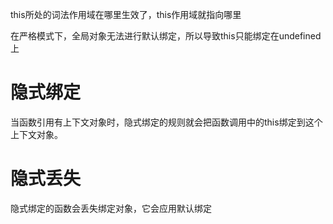   this所处的词法作用域在哪里生效了，this作用域就指向哪里

在严格模式下，全局对象无法进行默认绑定，所以导致this只能绑定在undefined上

# 隐式绑定
当函数引用有上下文对象时，隐式绑定的规则就会把函数调用中的this绑定到这个上下文对象。

# 隐式丢失
隐式绑定的函数会丢失绑定对象，它会应用默认绑定
